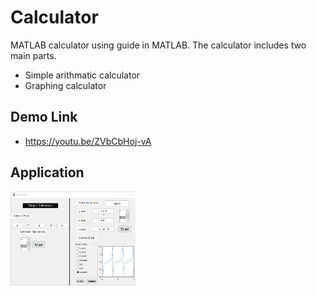 # Calculator


MATLAB calculator using guide in MATLAB.
The calculator includes two main parts.

- Simple arithmatic calculator
- Graphing calculator
## Demo Link
- https://youtu.be/ZVbCbHoj-vA
## Application
<img src="Images/calc.png" alt="drawing" style="width:200px;"/>